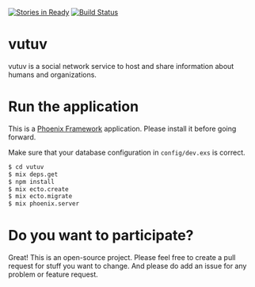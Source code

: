 [![Stories in Ready](https://badge.waffle.io/vutuv/vutuv.png?label=ready&title=Ready)](https://waffle.io/vutuv/vutuv)
[![Build
Status](https://travis-ci.org/vutuv/vutuv.svg?branch=master)](https://travis-ci.org/vutuv/vutuv)

# vutuv
vutuv is a social network service to host and share information about humans and organizations.

# Run the application

This is a [Phoenix Framework](http://www.phoenixframework.org/) application. Please install it before going forward.

Make sure that your database configuration in `config/dev.exs` is correct.

```bash
$ cd vutuv
$ mix deps.get
$ npm install
$ mix ecto.create
$ mix ecto.migrate
$ mix phoenix.server
```

# Do you want to participate?

Great! This is an open-source project. Please feel free to create a pull request for stuff you want to change. 
And please do add an issue for any problem or feature request.
